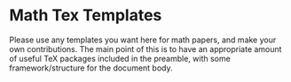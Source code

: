 # Math Tex Templates

Please use any templates you want here for math papers, and make your own contributions. The main point of this is to have an appropriate amount of useful TeX packages included in the preamble, with some framework/structure for the document body.

